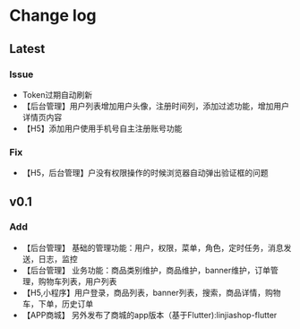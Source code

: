 # Change log
## Latest
### Issue
- Token过期自动刷新
- 【后台管理】用户列表增加用户头像，注册时间列，添加过滤功能，增加用户详情页内容
- 【H5】添加用户使用手机号自主注册账号功能
### Fix
- 【H5，后台管理】户没有权限操作的时候浏览器自动弹出验证框的问题


## v0.1
### Add
- 【后台管理】  基础的管理功能：用户，权限，菜单，角色，定时任务，消息发送，日志，监控
- 【后台管理】  业务功能：商品类别维护，商品维护，banner维护，订单管理，购物车列表，用户列表
- 【H5,小程序】用户登录，商品列表，banner列表，搜索，商品详情，购物车，下单，历史订单
- 【APP商城】  另外发布了商城的app版本（基于Flutter):linjiashop-flutter
